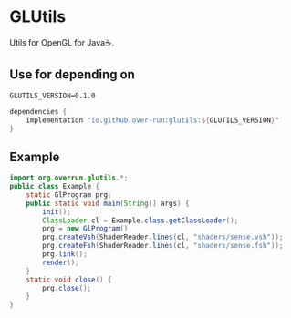 # GLUtils
Utils for OpenGL for Java:coffee:.

## Use for depending on

```properties
GLUTILS_VERSION=0.1.0
```
```groovy
dependencies {
    implementation "io.github.over-run:glutils:${GLUTILS_VERSION}"
}
```

## Example

```java
import org.overrun.glutils.*;
public class Example {
    static GlProgram prg;
    public static void main(String[] args) {
        init();
        ClassLoader cl = Example.class.getClassLoader();
        prg = new GlProgram()
        prg.createVsh(ShaderReader.lines(cl, "shaders/sense.vsh"));
        prg.createFsh(ShaderReader.lines(cl, "shaders/sense.fsh"));
        prg.link();
        render();
    }
    static void close() {
        prg.close();
    }
}
```
